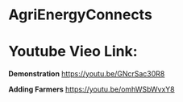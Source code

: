 # AgriEnergyConnects

# Youtube Vieo Link:

**Demonstration**
https://youtu.be/GNcrSac30R8


**Adding Farmers**
https://youtu.be/omhWSbWvxY8
